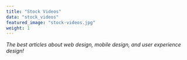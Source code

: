 ```yaml
---
title: "Stock Videos"
data: "stock_videos"
featured_image: "stock-videos.jpg"
weight: 1
---
```


_The best articles about web design, mobile design, and user experience design!_

